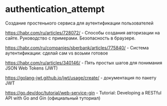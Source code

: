 # authentication_attempt

Создание простенького сервиса для аутентификации пользователей 

https://habr.com/ru/articles/728072/ - Способы создания авторизации на сайте. Руководство с примерами. Безопасность в браузере.

https://habr.com/ru/companies/sberbank/articles/775840/ - Система аутентификации: сделай сам vs возьми готовое

https://habr.com/ru/articles/340146/ - Пять простых шагов для понимания JSON Web Tokens (JWT)

https://golang-jwt.github.io/jwt/usage/create/ - документация по пакету JWT

https://go.dev/doc/tutorial/web-service-gin - Tutorial: Developing a RESTful API with Go and Gin (официальный туториал)
